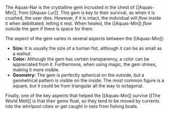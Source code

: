 The Aquas-Nar is the crystalline gem incrusted in the chest of [[Aquas-Min]], from [[Aquas-Lur]]. This gem is key to their survival, as when it is crushed, the user dies. However, if it is intact, the individual will *flow* inside it when debilitated, letting it rest. When healed, the [[Aquas-Min]] *flow* outside the gem if there is space for them.

The aspect of the gem varies in several aspects between the [[Aquas-Min]]:
- **Size:** It is usually the size of a human fist, although it can be as small as a walnut.
- **Color:** Although the gem has certain transparency, a color can be appreciated from it. Furthermore, when using magic, the gem shines, making it more visible.
- **Geometry:** The gem is perfectly spherical on the outside, but a geometrical pattern is visible on the inside. The most common figure is a square, but it could be from triangular all the way to octagonal.

Finally, one of the key aspects that helped the [[Aquas-Min]] survive [[The World Melt]] is that their gems float, so they tend to be moved by currents into the whirlpool cities or get caught in nets from fishing boats.